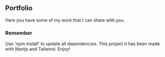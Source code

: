 ## Portfolio

Here you have some of my work that I can share with you.


### Remember

Use 'npm install' to update all dependencies. This project it has been made with Nextjs and Tailwind. Enjoy!